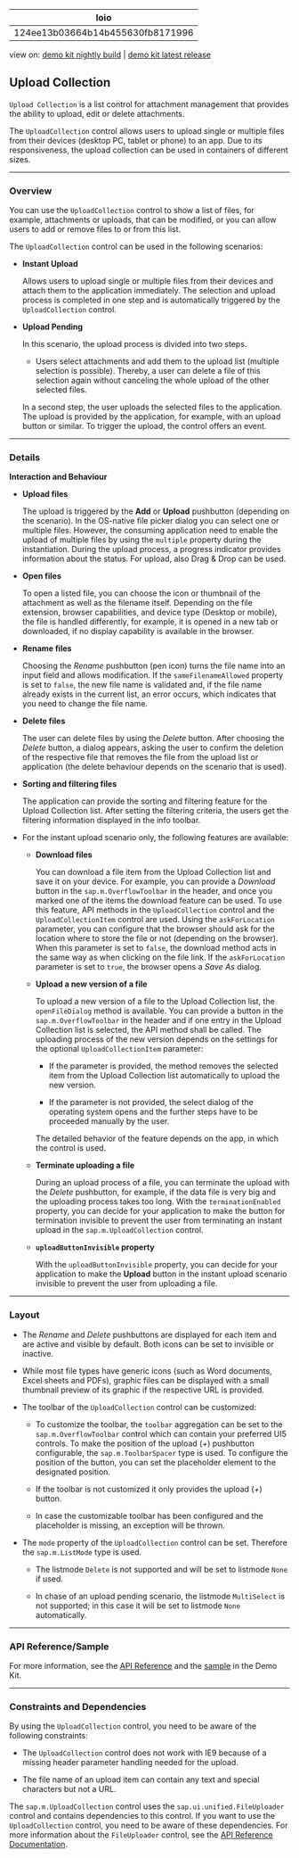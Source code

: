<!-- loio124ee13b03664b14b455630fb8171996 -->

| loio |
| -----|
| 124ee13b03664b14b455630fb8171996 |

<div id="loio">

view on: [demo kit nightly build](https://openui5nightly.hana.ondemand.com/#/topic/124ee13b03664b14b455630fb8171996) | [demo kit latest release](https://openui5.hana.ondemand.com/#/topic/124ee13b03664b14b455630fb8171996)</div>

## Upload Collection

`Upload Collection` is a list control for attachment management that provides the ability to upload, edit or delete attachments.

The `UploadCollection` control allows users to upload single or multiple files from their devices \(desktop PC, tablet or phone\) to an app. Due to its responsiveness, the upload collection can be used in containers of different sizes.

***

### Overview

You can use the `UploadCollection` control to show a list of files, for example, attachments or uploads, that can be modified, or you can allow users to add or remove files to or from this list.

The `UploadCollection` control can be used in the following scenarios:

-   **Instant Upload**

    Allows users to upload single or multiple files from their devices and attach them to the application immediately. The selection and upload process is completed in one step and is automatically triggered by the `UploadCollection` control.

-   **Upload Pending**

    In this scenario, the upload process is divided into two steps.

    -   Users select attachments and add them to the upload list \(multiple selection is possible\). Thereby, a user can delete a file of this selection again without canceling the whole upload of the other selected files.

    In a second step, the user uploads the selected files to the application. The upload is provided by the application, for example, with an upload button or similar. To trigger the upload, the control offers an event.


***

### Details

**Interaction and Behaviour**

-   **Upload files**

    The upload is triggered by the **Add** or **Upload** pushbutton \(depending on the scenario\). In the OS-native file picker dialog you can select one or multiple files. However, the consuming application need to enable the upload of multiple files by using the `multiple` property during the instantiation. During the upload process, a progress indicator provides information about the status. For upload, also Drag & Drop can be used.

-   **Open files**

    To open a listed file, you can choose the icon or thumbnail of the attachment as well as the filename itself. Depending on the file extension, browser capabilities, and device type \(Desktop or mobile\), the file is handled differently, for example, it is opened in a new tab or downloaded, if no display capability is available in the browser.

-   **Rename files**

    Choosing the *Rename* pushbutton \(pen icon\) turns the file name into an input field and allows modification. If the `sameFilenameAllowed` property is set to `false`, the new file name is validated and, if the file name already exists in the current list, an error occurs, which indicates that you need to change the file name.

-   **Delete files**

    The user can delete files by using the *Delete* button. After choosing the *Delete* button, a dialog appears, asking the user to confirm the deletion of the respective file that removes the file from the upload list or application \(the delete behaviour depends on the scenario that is used\).

-   **Sorting and filtering files**

    The application can provide the sorting and filtering feature for the Upload Collection list. After setting the filtering criteria, the users get the filtering information displayed in the info toolbar.

-   For the instant upload scenario only, the following features are available:

    -   **Download files**

        You can download a file item from the Upload Collection list and save it on your device. For example, you can provide a *Download* button in the `sap.m.OverflowToolbar` in the header, and once you marked one of the items the download feature can be used. To use this feature, API methods in the `UploadCollection` control and the `UploadCollectionItem` control are used. Using the `askForLocation` parameter, you can configure that the browser should ask for the location where to store the file or not \(depending on the browser\). When this parameter is set to `false`, the download method acts in the same way as when clicking on the file link. If the `askForLocation` parameter is set to `true`, the browser opens a *Save As* dialog.

    -   **Upload a new version of a file**

        To upload a new version of a file to the Upload Collection list, the `openFileDialog` method is available. You can provide a button in the `sap.m.OverflowToolbar` in the header and if one entry in the Upload Collection list is selected, the API method shall be called. The uploading process of the new version depends on the settings for the optional `UploadCollectionItem` parameter:

        -   If the parameter is provided, the method removes the selected item from the Upload Collection list automatically to upload the new version.

        -   If the parameter is not provided, the select dialog of the operating system opens and the further steps have to be proceeded manually by the user.

        The detailed behavior of the feature depends on the app, in which the control is used.

    -   **Terminate uploading a file**

        During an upload process of a file, you can terminate the upload with the *Delete* pushbutton, for example, if the data file is very big and the uploading process takes too long. With the `terminationEnabled` property, you can decide for your application to make the button for termination invisible to prevent the user from terminating an instant upload in the `sap.m.UploadCollection` control.

    -   **`uploadButtonInvisible` property**

        With the `uploadButtonInvisible` property, you can decide for your application to make the **Upload** button in the instant upload scenario invisible to prevent the user from uploading a file.


***

### Layout

-   The *Rename* and *Delete* pushbuttons are displayed for each item and are active and visible by default. Both icons can be set to invisible or inactive.

-   While most file types have generic icons \(such as Word documents, Excel sheets and PDFs\), graphic files can be displayed with a small thumbnail preview of its graphic if the respective URL is provided.

-   The toolbar of the `UploadCollection` control can be customized:

    -   To customize the toolbar, the `toolbar` aggregation can be set to the `sap.m.OverflowToolbar` control which can contain your preferred UI5 controls. To make the position of the upload \(*+*\) pushbutton configurable, the `sap.m.ToolbarSpacer` type is used. To configure the position of the button, you can set the placeholder element to the designated position.

    -   If the toolbar is not customized it only provides the upload \(*+*\) button.
    -   In case the customizable toolbar has been configured and the placeholder is missing, an exception will be thrown.
-   The `mode` property of the `UploadCollection` control can be set. Therefore the `sap.m.ListMode` type is used.

    -   The listmode `Delete` is not supported and will be set to listmode `None` if used.

    -   In chase of an upload pending scenario, the listmode `MultiSelect` is not supported; in this case it will be set to listmode `None` automatically.


***

### API Reference/Sample

For more information, see the [API Reference](https://openui5.hana.ondemand.com/#docs/api/symbols/sap.m.UploadCollection.html) and the [sample](https://openui5.hana.ondemand.com/explored.html#/entity/sap.m.UploadCollection/samples) in the Demo Kit.

***

### Constraints and Dependencies

By using the `UploadCollection` control, you need to be aware of the following constraints:

-   The `UploadCollection` control does not work with IE9 because of a missing header parameter handling needed for the upload.

-   The file name of an upload item can contain any text and special characters but not a URL.


The `sap.m.UploadCollection` control uses the `sap.ui.unified.FileUploader` control and contains dependencies to this control. If you want to use the `UploadCollection` control, you need to be aware of these dependencies. For more information about the `FileUploader` control, see the [API Reference Documentation](https://openui5.hana.ondemand.com/#docs/api/symbols/sap.ui.unified.FileUploader.html). 

